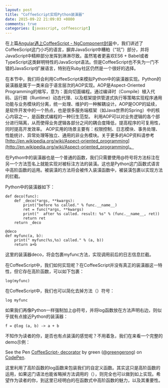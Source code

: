 ```yaml
---
layout: post
title: "CoffeeScript实现Python装潢器"
date: 2015-09-22 21:09:03 +0800
comments: true
categories: [javascript, coffeescript]
---
```

在上篇[Angular遇上CoffeeScript - NgComponent封装](http://greengerong.com/blog/2015/09/12/coffeescriptban-ngcomponentfeng-zhuang/)中，我们讲述了CoffeeScript这门小巧的语言，摒弃JavaScript中糟粕（“坑”）部分，并将JavaScript中精粹部分发挥到淋淋尽致。虽然笔者更喜欢ES6 + Babel或者TypeScript这类鲜明特性的JavaScript语法。但是CoffeeScript也不失为一门不错的JavaScript扩展语言，特别在Ruby社区仍然是一个很好的选择。

在本节中，我们将会利用CoffeeScript来模拟Python中的装潢器实现。Python的装潢器是属于一类来自于语言层次的AOP实现。AOP是Aspect-Oriented Programming的缩写，意为：面向切面编程。通过编译时（Compile）植入代码、运行期（Runtime）动态代理、以及框架提供管道式执行等策略实现程序通用功能与业务模块的分离，统一处理、维护的一种解耦设计。AOP是OOP的延续，是软件开发中的一个热点，也是很多服务端框架（如Java世界的Spring）中的核心内容之一，是函数式编程的一种衍生范型。 利用AOP可以对业务逻辑的各个部分进行隔离，从而使得业务逻辑各部分之间的耦合度降低，提高程序的可复用性，同时提高开发效率。 AOP实用的场景主要有：权限控制、日志模块、事务处理、性能统计、异常处理等独立、通用的非业务模块。关于更多的AOP资料请参考[http://en.wikipedia.org/wiki/Aspect-oriented_programming](http://en.wikipedia.org/wiki/Aspect-oriented_programming)。

在Python中的装潢器也是一个普通的函数，我们只需要使用@符号将方法标注在另一个方法签名上就能实现对被标注方法的装潢。这也是Python这门函数式语言中高阶函数的运用。被装潢的方法将会被传入装潢函数中，被装潢包裹以实现方法的拦截。

Python中的装潢器如下：

	def deco(func):
	    def _deco(*args, **kwargs):
	        print("before %s called." % func.__name__)
	        ret = func(*args, **kwargs)
	        print("  after %s called. result: %s" % (func.__name__, ret))
	        return ret
	    return _deco
	 
	@deco
	def myfunc(a, b):
	    print(" myfunc(%s,%s) called." % (a, b))
	    return a+b

这里的装潢器deco，将会包裹myfunc方法，实现调用前后的日志信息拦截。

在CoffeeScript中，我们如何实现呢？在CoffeeScript并没有真正的装潢器这一特性，但它存在高阶函数，可以如下包裹：

	log(myfunc)

在CoffeeScript中，我们也可以简化去掉方法（）符号：

	log myfunc

如果我们再像Python一样强制加上@符号，并将log函数放在方法声明右边，则似乎就有点接近Python的装潢器：

	f = @log (a, b) -> a + b

不知作为读者的你，是否也有点装潢的感觉呢？不用着急，我们在来看一个完整的demo示例：

<p data-height="268" data-theme-id="0" data-slug-hash="wKKQKv" data-default-tab="result" data-user="greengerong" class='codepen'>See the Pen <a href='http://codepen.io/greengerong/pen/wKKQKv/'>CoffeeScript- decorator</a> by green (<a href='http://codepen.io/greengerong'>@greengerong</a>) on <a href='http://codepen.io'>CodePen</a>.</p>
<script async src="//assets.codepen.io/assets/embed/ei.js"></script>

这里利用了高阶函数的log函数来包装我们的自定义函数。其实这只是高阶函数的运用，如果这门语法也能省略掉方法调用的（），则完全也可以做到如上实现。希望作为读者的你，到这里已经明白的在函数式中高阶函数的魅力，以及其重要性。


